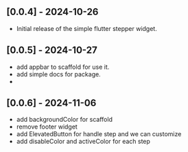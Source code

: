 ## [0.0.4] - 2024-10-26
- Initial release of the simple flutter stepper widget.

## [0.0.5] - 2024-10-27
- add appbar to scaffold for use it.
- add simple docs for package.
- 
## [0.0.6] - 2024-11-06
- add backgroundColor for scaffold
- remove footer widget
- add ElevatedButton for handle step and we can customize
- add disableColor and activeColor for each step